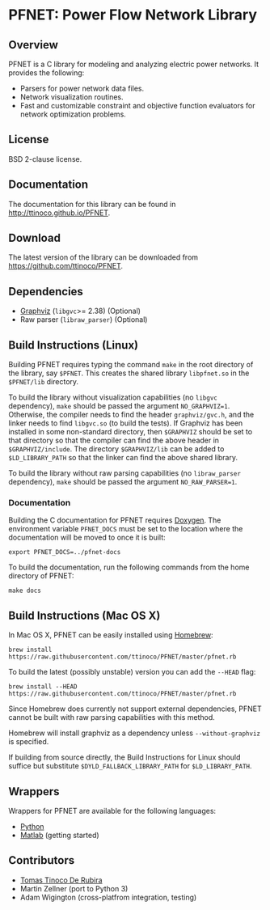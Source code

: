 # PFNET: Power Flow Network Library

## Overview

PFNET is a C library for modeling and analyzing electric power networks. It provides the following:

- Parsers for power network data files.
- Network visualization routines.
- Fast and customizable constraint and objective function evaluators for network optimization problems.

## License

BSD 2-clause license.

## Documentation

The documentation for this library can be found in <http://ttinoco.github.io/PFNET>.

## Download

The latest version of the library can be downloaded from <https://github.com/ttinoco/PFNET>.

## Dependencies

- [Graphviz](http://www.graphviz.org/) (`libgvc`>= 2.38) (Optional)
- Raw parser (`libraw_parser`) (Optional)

## Build Instructions (Linux)

Building PFNET requires typing the command `make` in the root directory of the library, say `$PFNET`. This creates the shared library `libpfnet.so` in the `$PFNET/lib` directory.

To build the library without visualization capabilities (no `libgvc` dependency), `make` should be passed the argument `NO_GRAPHVIZ=1`. Otherwise, the compiler needs to find the header `graphviz/gvc.h`, and the linker needs to find `libgvc.so` (to build the tests). If Graphviz has been installed in some non-standard directory, then `$GRAPHVIZ` should be set to that directory so that the compiler can find the above header in `$GRAPHVIZ/include`. The directory `$GRAPHVIZ/lib` can be added to `$LD_LIBRARY_PATH` so that the linker can find the above shared library.

To build the library without raw parsing capabilities (no `libraw_parser` dependency), `make` should be passed the argument `NO_RAW_PARSER=1`.

### Documentation

Building the C documentation for PFNET requires [Doxygen](http://www.stack.nl/~dimitri/doxygen/). The environment variable `PFNET_DOCS` must be set to the location where the documentation will be moved to once it is built:

    export PFNET_DOCS=../pfnet-docs

To build the documentation, run the following commands from the home directory of PFNET:

    make docs

## Build Instructions (Mac OS X)

In Mac OS X, PFNET can be easily installed using [Homebrew](http://brew.sh):

    brew install https://raw.githubusercontent.com/ttinoco/PFNET/master/pfnet.rb

To build the latest (possibly unstable) version you can add the `--HEAD` flag:

    brew install --HEAD https://raw.githubusercontent.com/ttinoco/PFNET/master/pfnet.rb

Since Homebrew does currently not support external dependencies, PFNET cannot be built with raw parsing capabilities with this method.

Homebrew will install graphviz as a dependency unless `--without-graphviz` is specified.

If building from source directly, the Build Instructions for Linux should suffice but substitute `$DYLD_FALLBACK_LIBRARY_PATH` for `$LD_LIBRARY_PATH`.

## Wrappers

Wrappers for PFNET are available for the following languages:

- [Python](http://ttinoco.github.io/PFNET/python)
- [Matlab](http://ttinoco.github.io/PFNET/matlab) (getting started)

## Contributors

- [Tomas Tinoco De Rubira](http://n.ethz.ch/~tomast/)
- Martin Zellner (port to Python 3)
- Adam Wigington (cross-platfrom integration, testing)
